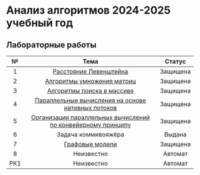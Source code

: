 # Анализ алгоритмов 2024-2025 учебный год

## Лабораторные работы

|  №  |                                 Тема                                 |  Статус   |
|:---:|:--------------------------------------------------------------------:|:---------:|
|  1  |                    [Расстояние Левенштейна](lab1)                    | Защищена  |
|  2  |                  [Алгоритмы умножения матриц](lab2)                  | Защищена  |
|  3  |                  [Алгоритмы поиска в массиве](lab3)                  | Защищена  |
|  4  |      [Параллельные вычисления на основе нативных потоков](lab4)      | Защищена  |
|  5  | [Организация параллельных вычислений по конвейерному принципу](lab5) | Защищена  |
|  6  |                         Задача коммивояжёра                          |  Выдана   |
|  7  |                       [Графовые модели](lab7)                        | Защищена  |
|  8  |                              Неизвестно                              |  Автомат  |
| РК1 |                              Неизвестно                              |  Автомат  |





